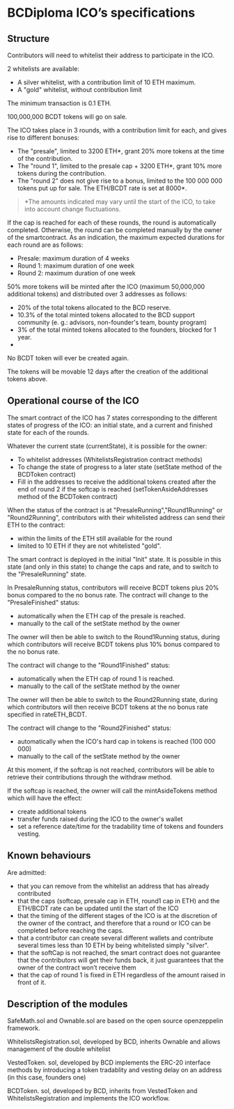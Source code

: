 # BCDiploma ICO’s specifications

## Structure
Contributors will need to whitelist their address to participate in the ICO.

2 whitelists are available:
* A silver whitelist, with a contribution limit of 10 ETH maximum.
* A "gold" whitelist, without contribution limit

The minimum transaction is 0.1 ETH.

100,000,000 BCDT tokens will go on sale. 

The ICO takes place in 3 rounds, with a contribution limit for each, and gives rise to different bonuses:
* The "presale", limited to 3200 ETH*, grant 20% more tokens at the time of the contribution.
* The "round 1", limited to the presale cap + 3200 ETH*, grant 10% more tokens during the contribution.
* The "round 2" does not give rise to a bonus, limited to the 100 000 000 tokens put up for sale. The ETH/BCDT rate is set at 8000*.

> *The amounts indicated may vary until the start of the ICO, to take into account change fluctuations.

If the cap is reached for each of these rounds, the round is automatically completed. Otherwise, the round can be completed manually by the owner of the smartcontract. As an indication, the maximum expected durations for each round are as follows:
* Presale: maximum duration of 4 weeks
* Round 1: maximum duration of one week
* Round 2: maximum duration of one week

50% more tokens will be minted  after the ICO (maximum 50,000,000 additional tokens) and distributed over 3 addresses as follows:
* 20% of the total tokens allocated to the BCD reserve.
* 10.3% of the total minted tokens allocated to the BCD support community (e. g.: advisors, non-founder's team, bounty program)
* 3% of the total minted tokens allocated to the founders, blocked for 1 year.
* 
No BCDT token will ever be created again.

The tokens will be movable 12 days after the creation of the additional tokens above.

## Operational course of the ICO
The smart contract of the ICO has 7 states corresponding to the different states of progress of the ICO: an initial state, and a current and finished state for each of the rounds.

Whatever the current state (currentState), it is possible for the owner:
* To whitelist addresses (WhitelistsRegistration contract methods)
* To change the state of progress to a later state (setState method of the BCDToken contract)
* Fill in the addresses to receive the additional tokens created after the end of round 2 if the softcap is reached (setTokenAsideAddresses method of the BCDToken contract)

When the status of the contract is at "PresaleRunning","Round1Running" or "Round2Running", contributors with their whitelisted address can send their ETH to the contract:
* within the limits of the ETH still available for the round
* limited to 10 ETH if they are not whitelisted "gold".

The smart contract is deployed in the initial "Init" state. It is possible in this state (and only in this state) to change the caps and rate, and to switch to the "PresaleRunning" state.

In PresaleRunning status, contributors will receive BCDT tokens plus 20% bonus compared to the no bonus rate.
The contract will change to the "PresaleFinished" status:
* automatically when the ETH cap of the presale is reached.
* manually to the call of the setState method by the owner

The owner will then be able to switch to the Round1Running status, during which contributors will receive BCDT tokens plus 10% bonus compared to the no bonus rate.

The contract will change to the "Round1Finished" status:
* automatically when the ETH cap of round 1 is reached.
* manually to the call of the setState method by the owner

The owner will then be able to switch to the Round2Running state, during which contributors will then receive BCDT tokens at the no bonus rate specified in rateETH_BCDT.

The contract will change to the "Round2Finished" status:
* automatically when the ICO's hard cap in tokens is reached (100 000 000)
* manually to the call of the setState method by the owner

At this moment, if the softcap is not reached, contributors will be able to retrieve their contributions through the withdraw method.

If the softcap is reached, the owner will call the mintAsideTokens method which will have the effect:
* create additional tokens 
* transfer funds raised during the ICO to the owner's wallet
* set a reference date/time for the tradability time of tokens and founders vesting. 


## Known behaviours
Are admitted:

* that you can remove from the whitelist an address that has already contributed
* that the caps (softcap, presale cap in ETH, round1 cap in ETH) and the ETH/BCDT rate can be updated until the start of the ICO
* that the timing of the different stages of the ICO is at the discretion of the owner of the contract, and therefore that a round or ICO can be completed before reaching the caps.
* that a contributor can create several different wallets and contribute several times less than 10 ETH by being whitelisted simply "silver".
* that the softCap is not reached, the smart contract does not guarantee that the contributors will get their funds back, it just guarantees that the owner of the contract won’t receive them
* that the cap of round 1 is fixed in ETH regardless of the amount raised in front of it.

## Description of the modules

SafeMath.sol and Ownable.sol are based on the open source openzeppelin framework.

WhitelistsRegistration.sol, developed by BCD, inherits Ownable and allows management of the double whitelist

VestedToken. sol, developed by BCD implements the ERC-20 interface methods by introducing a token tradablity and vesting delay on an address (in this case, founders one)

BCDToken. sol, developed by BCD, inherits from VestedToken and WhitelistsRegistration and implements the ICO workflow.
